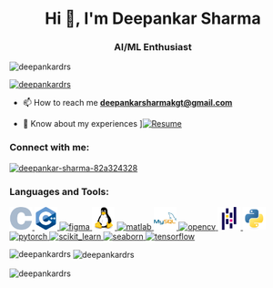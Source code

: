 <h1 align="center">Hi 👋, I'm Deepankar Sharma</h1>
<h3 align="center"> AI/ML Enthusiast</h3>

<p align="left"> <img src="https://komarev.com/ghpvc/?username=deepankardrs&label=Profile%20views&color=0e75b6&style=flat" alt="deepankardrs" /> </p>

<p align="left"> <a href="https://github.com/ryo-ma/github-profile-trophy"><img src="https://github-profile-trophy.vercel.app/?username=deepankardrs" alt="deepankardrs" /></a> </p>

- 📫 How to reach me **deepankarsharmakgt@gmail.com**

- 📄 Know about my experiences ]<a href="https://docs.google.com/document/d/1ujAsycfFaUczRF-9yPix2WyzKNuDvoVpniZJbP-dCl0/edit?usp=sharing"><img src="https://imgs.search.brave.com/ocYlXfLv7XznaIVtOo8eGs-5sv_M-yqwmyrEB18Iq-4/rs:fit:500:0:1:0/g:ce/aHR0cHM6Ly9naWZk/Yi5jb20vaW1hZ2Vz/L2hpZ2gvdmFwb3J3/YXZlLWNsaWNrLW1l/LWhxdWRienB3ZTVj/Nnljb2UuZ2lm.jpeg" alt="Resume" width="250" height="100"></a>

<h3 align="left">Connect with me:</h3>
<p align="left">
<a href="https://linkedin.com/in/deepankar-sharma-82a324328" target="blank"><img align="center" src="https://raw.githubusercontent.com/rahuldkjain/github-profile-readme-generator/master/src/images/icons/Social/linked-in-alt.svg" alt="deepankar-sharma-82a324328" height="30" width="40" /></a>
</p>

<h3 align="left">Languages and Tools:</h3>
<p align="left"> <a href="https://www.cprogramming.com/" target="_blank" rel="noreferrer"> <img src="https://raw.githubusercontent.com/devicons/devicon/master/icons/c/c-original.svg" alt="c" width="40" height="40"/> </a> <a href="https://www.w3schools.com/cpp/" target="_blank" rel="noreferrer"> <img src="https://raw.githubusercontent.com/devicons/devicon/master/icons/cplusplus/cplusplus-original.svg" alt="cplusplus" width="40" height="40"/> </a> <a href="https://www.figma.com/" target="_blank" rel="noreferrer"> <img src="https://www.vectorlogo.zone/logos/figma/figma-icon.svg" alt="figma" width="40" height="40"/> </a> <a href="https://www.linux.org/" target="_blank" rel="noreferrer"> <img src="https://raw.githubusercontent.com/devicons/devicon/master/icons/linux/linux-original.svg" alt="linux" width="40" height="40"/> </a> <a href="https://www.mathworks.com/" target="_blank" rel="noreferrer"> <img src="https://upload.wikimedia.org/wikipedia/commons/2/21/Matlab_Logo.png" alt="matlab" width="40" height="40"/> </a> <a href="https://www.mysql.com/" target="_blank" rel="noreferrer"> <img src="https://raw.githubusercontent.com/devicons/devicon/master/icons/mysql/mysql-original-wordmark.svg" alt="mysql" width="40" height="40"/> </a> <a href="https://opencv.org/" target="_blank" rel="noreferrer"> <img src="https://www.vectorlogo.zone/logos/opencv/opencv-icon.svg" alt="opencv" width="40" height="40"/> </a> <a href="https://pandas.pydata.org/" target="_blank" rel="noreferrer"> <img src="https://raw.githubusercontent.com/devicons/devicon/2ae2a900d2f041da66e950e4d48052658d850630/icons/pandas/pandas-original.svg" alt="pandas" width="40" height="40"/> </a> <a href="https://www.python.org" target="_blank" rel="noreferrer"> <img src="https://raw.githubusercontent.com/devicons/devicon/master/icons/python/python-original.svg" alt="python" width="40" height="40"/> </a> <a href="https://pytorch.org/" target="_blank" rel="noreferrer"> <img src="https://www.vectorlogo.zone/logos/pytorch/pytorch-icon.svg" alt="pytorch" width="40" height="40"/> </a> <a href="https://scikit-learn.org/" target="_blank" rel="noreferrer"> <img src="https://upload.wikimedia.org/wikipedia/commons/0/05/Scikit_learn_logo_small.svg" alt="scikit_learn" width="40" height="40"/> </a> <a href="https://seaborn.pydata.org/" target="_blank" rel="noreferrer"> <img src="https://seaborn.pydata.org/_images/logo-mark-lightbg.svg" alt="seaborn" width="40" height="40"/> </a> <a href="https://www.tensorflow.org" target="_blank" rel="noreferrer"> <img src="https://www.vectorlogo.zone/logos/tensorflow/tensorflow-icon.svg" alt="tensorflow" width="40" height="40"/> </a> </p>

<p><img align="left" src="https://github-readme-stats.vercel.app/api/top-langs?username=deepankardrs&show_icons=true&locale=en&layout=compact" alt="deepankardrs" /></p>

<p>&nbsp;<img align="center" src="https://github-readme-stats.vercel.app/api?username=deepankardrs&show_icons=true&locale=en" alt="deepankardrs" /></p>

<p><img align="center" src="https://github-readme-streak-stats.herokuapp.com/?user=deepankardrs&" alt="deepankardrs" /></p>

